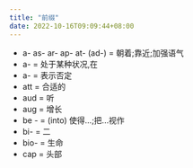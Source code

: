 ```yaml
---
title: "前缀"
date: 2022-10-16T09:09:44+08:00
---
```


- a- as- ar- ap- at- (ad-) = 朝着;靠近;加强语气
- a- = 处于某种状况,在
- a- = 表示否定
- att = 合适的
- aud = 听
- aug = 增长
- be - = (into) 使得...;把...视作
- bi- = 二
- bio- = 生命
- cap = 头部